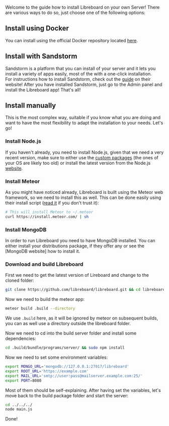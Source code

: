 Welcome to the guide how to install Libreboard on your own Server! There are various ways to do so, just choose one of the following options:

## Install using Docker
You can install using the official Docker repository located [here][docker-repo].

## Install with Sandstorm
Sandstorm is a platform that you can install of your server and it lets you install a variety of apps easily, most of the with a one-click installation.  
For instructions how to install Sandstorm, check out the [guide][sandstorm-guide] on their website! After you have installed Sandstorm, just go to the Admin panel and install the Libreboard app! That's all!

## Install manually
This is the most complex way, suitable if you know what you are doing and want to have the most flexibility to adapt the installation to your needs. Let's go!

### Install Node.js
If you haven't already, you need to install Node.js, given that we need a very recent version, make sure to either use the [custom packages][node-packages] (the ones of your OS are likely too old) or install the latest version from the Node.js [website][node-web].

### Install Meteor
As you might have noticed already, Libreboard is built using the Meteor web framework, so we need to install this as well. This can be done easily using their install script ([read it][meteor-script] if you don't trust it):

```sh
# This will install Meteor to ~/.meteor
curl https://install.meteor.com/ | sh
```

### Install MongoDB

In order to run Libreboard you need to have MongoDB installed. You can either install your distributions package, if they offer any or see the [MongoDB website] how to install it.

### Download and build Libreboard
First we need to get the latest version of Lireboard and change to the cloned folder:

```sh
git clone https://github.com/libreboard/libreboard.git && cd libreboard
```

Now we need to build the meteor app:

```sh
meteor build .build --directory
```
We use `.build` here, as it will be ignored by meteor on subsequent builds, you can as well use a directory outside the libreboard folder.

Now we need to cd into the build server folder and install some dependencies:

```sh
cd .build/bundle/programs/server/ && sudo npm install
```

Now we need to set some environment variables:

```sh
export MONGO_URL='mongodb://127.0.0.1:27017/libreboard'
export ROOT_URL='https://example.com'
export MAIL_URL='smtp://user:pass@mailserver.example.com:25/'
export PORT=8080
```

Most of them should be self-explaining. After having set the variables, let's move back to the build package folder and start the server:

```sh
cd ../../../
node main.js
```

Done!

[docker-repo]: https://registry.hub.docker.com/u/ncarlier/libreboard/dockerfile/
[sandstorm-guide]: https://sandstorm.io/install/
[node-packages]: https://github.com/joyent/node/wiki/Installing-Node.js-via-package-manager
[node-web]: https://nodejs.org/download
[meteor-script]: https://install.meteor.com/
[mongodb-website]: https://www.mongodb.org/downloads